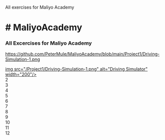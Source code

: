 
 All exercises for Maliyo Academy
<!DOCTYPE html>
<html>
<head>
<style>
.item1 {
  grid-area: myArea;
}

.grid-container {
  display: grid;
  grid-template:
  'myArea myArea . . .'
  'myArea myArea . . .';
  grid-gap: 10px;
  background-color: #2196F3;
  padding: 10px;
}

.grid-container > div {
  background-color: rgba(255, 255, 255, 0.8);
  text-align: center;
  padding: 20px 0;
  font-size: 30px;
}
</style>
</head>
<body>

<h1># MaliyoAcademy</h1>

<h3> All Excercises for Maliyo Academy </h3>

https://github.com/PeterMule/MaliyoAcademy/blob/main/Project1/Driving-Simulation-1.png
<div class="grid-container">
  <div class="item1"><a href="/Project1"> img src="/Project1/Driving-Simulation-1.png" alt="Driving Simulator" width="200"/></a></div>
  <div class="item2">2</div>
  <div class="item3">3</div>  
  <div class="item4">4</div>
  <div class="item5">5</div>
  <div class="item6">6</div>
  <div class="item7">7</div>
  <div class="item8">8</div>
  <div class="item9">9</div>
  <div class="item10">10</div>
  <div class="item11">11</div>
  <div class="item12">12</div>
</div>

</body>
</html>
